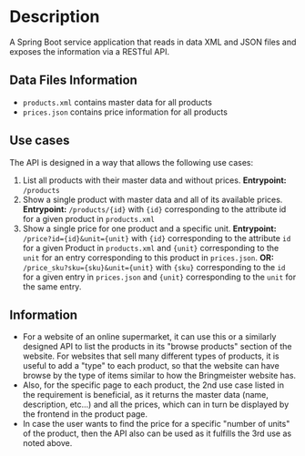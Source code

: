 # Description

A Spring Boot service application that reads in data XML and JSON files
and exposes the information via a RESTful API.

## Data Files Information

  - `products.xml` contains master data for all products
  - `prices.json` contains price information for all products

## Use cases

The API is designed in a way that allows the following use cases:

1. List all products with their master data and without prices.
**Entrypoint:** `/products`
2. Show a single product with master data and all of its available prices.
**Entrypoint:** `/products/{id}` with `{id}` corresponding to the attribute id for a given product in `products.xml`
3. Show a single price for one product and a specific unit.
**Entrypoint:** `/price?id={id}&unit={unit}` with `{id}` corresponding to the attribute `id` for a given Product in `products.xml` and `{unit}` corresponding to the `unit` for an entry corresponding to this product in `prices.json`. 
**OR:** `/price_sku?sku={sku}&unit={unit}` with `{sku}` corresponding to the `id` for a given entry in `prices.json` and `{unit}` corresponding to the `unit` for the same entry.
	 
## Information

* For a website of an online supermarket, it can use this or a similarly designed API to list the products in its "browse products" section of the website. For websites that sell many different types of products, it is useful to add a "type" to each product, so that the website can have browse by the type of items similar to how the Bringmeister website has.  
* Also, for the specific page to each product, the 2nd use case listed in the requirement is beneficial, as it returns the master data (name, description, etc...) and all the prices, which can in turn be displayed by the frontend in the product page.
* In case the user wants to find the price for a specific "number of units" of the product, then the API also can be used as it fulfills the 3rd use as noted above.
